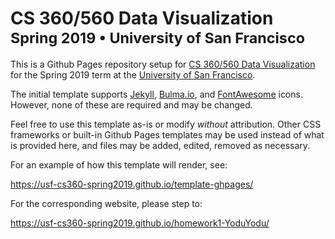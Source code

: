 <h1>
  CS 360/560 Data Visualization
  <small>
    <br/>
    Spring 2019
    &bullet; University of San Francisco
  </small>
</h1>

This is a Github Pages repository setup for [CS 360/560 Data Visualization](/) for the Spring 2019 term at the [University of San Francisco](https://www.usfca.edu/).

The initial template supports [Jekyll](https://help.github.com/articles/setting-up-your-github-pages-site-locally-with-jekyll/), [Bulma.io](https://bulma.io/), and [FontAwesome](https://fontawesome.com/) icons. However, none of these are required and may be changed.

Feel free to use this template as-is or modify *without* attribution. Other CSS frameworks or built-in Github Pages templates may be used instead of what is provided here, and files may be added, edited, removed as necessary.

For an example of how this template will render, see:

<https://usf-cs360-spring2019.github.io/template-ghpages/>

For the corresponding website, please step to:

<https://usf-cs360-spring2019.github.io/homework1-YoduYodu/>

